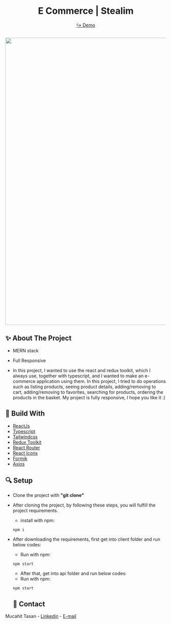 <h1 align="center"> E Commerce | Stealim </h1>

<div align="center">
  
  <a href="https://e-commerce-app-alpha-brown.vercel.app/" target="_blank">↪️ Demo</a>
  <br />
  <br />
  
</div> 

<div align="center">
  <img width="900" src = 'https://user-images.githubusercontent.com/88967412/230663773-8f413b37-2faa-46aa-bb1f-81ec03ae45b8.gif' />
</div>

<h2> ✨ About The Project</h2>

- MERN stack
- Full Responsive

- In this project, I wanted to use the react and redux toolkit, which I always use, together with typescript, and I wanted to make an e-commerce application using them. In this project, I tried to do operations such as listing products, seeing product details, adding/removing to cart, adding/removing to favorites, searching for products, ordering the products in the basket. My project is fully responsive, I hope you like it :)

<h2> 📌 Build With</h2>

- [ReactJs](https://tr.reactjs.org/)
- [Typescript](https://www.typescriptlang.org/)
- [Tailwindcss](https://tailwindcss.com/)
- [Redux Toolkit](https://redux-toolkit.js.org/)
- [React Router](https://reactrouter.com/)
- [React Icons](https://react-icons.github.io/react-icons/)
- [Formik](https://formik.org/)
- [Axios](https://www.npmjs.com/package/axios)

<h2> 🔍 Setup</h2>

- Clone the project with **"git clone"**

- After cloning the project, by following these steps, you will fulfill the project requirements.

  - install with npm:

  ```npm
  npm i
  ```


- After downloading the requirements, first get into client folder and run below codes:
  - Run with npm:
  ```npm
  npm start
  ```
  
  - After that, get into api folder and run below codes:
  - Run with npm:
  ```npm
  npm start
  ```
  
  <h2> 📧 Contact </h2>

Mucahit Tasan - [Linkedin](https://www.linkedin.com/in/mucahittasan) - [E-mail](mailto:mucahittasan0@gmail.com)
